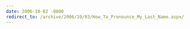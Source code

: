 ```yaml
---
date: 2006-10-02 -0800
redirect_to: /archive/2006/10/03/How_To_Pronounce_My_Last_Name.aspx/
---
```

